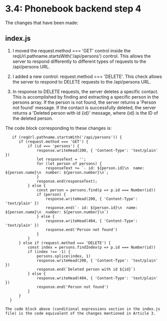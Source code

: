 # 3.4: Phonebook backend step 4

The changes that have been made:

## index.js

1. I moved the request.method === 'GET' control inside the reqUrl.pathname.startsWith('/api/persons') control. This allows the server to respond differently to different types of requests to the /api/persons URL.

2. I added a new control: request.method === 'DELETE'. This check allows the server to respond to DELETE requests to the /api/persons URL.
3. In response to DELETE requests, the server deletes a specific contact. This is accomplished by finding and extracting a specific person in the persons array. If the person is not found, the server returns a 'Person not found' message. If the contact is successfully deleted, the server returns a 'Deleted person with id {id}' message, where {id} is the ID of the deleted person.

The code block corresponding to these changes is:
  ```
     if (reqUrl.pathname.startsWith('/api/persons')) {
        if (request.method === 'GET') {
            if (id === 'persons') {
                response.writeHead(200, { 'Content-Type': 'text/plain' })
                let responseText = '';
                for (let person of persons) {
                    responseText += `- id: ${person.id}\n  name: ${person.name}\n  number: ${person.number}\n`;
                }
                response.end(responseText);
            } else {
                const person = persons.find(p => p.id === Number(id))
                if (person) {
                    response.writeHead(200, { 'Content-Type': 'text/plain' })
                    response.end(`- id: ${person.id}\n  name: ${person.name}\n  number: ${person.number}\n`)
                } else {
                    response.writeHead(404, { 'Content-Type': 'text/plain' })
                    response.end('Person not found')
                }
            }
        } else if (request.method === 'DELETE') {
            const index = persons.findIndex(p => p.id === Number(id))
            if (index !== -1) {
                persons.splice(index, 1)
                response.writeHead(200, { 'Content-Type': 'text/plain' })
                response.end(`Deleted person with id ${id}`)
            } else {
                response.writeHead(404, { 'Content-Type': 'text/plain' })
                response.end('Person not found')
            }
        }
    }
    
The code block above (conditional expressions section in the index.js file) is the code equivalent of the changes mentioned in Article 3.


